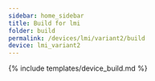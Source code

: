 ```yaml
---
sidebar: home_sidebar
title: Build for lmi
folder: build
permalink: /devices/lmi/variant2/build
device: lmi_variant2
---
```

{% include templates/device_build.md %}
